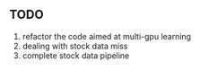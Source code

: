## TODO
1. refactor the code aimed at multi-gpu learning
2. dealing with stock data miss
3. complete stock data pipeline